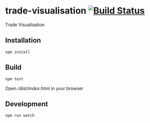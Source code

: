 # trade-visualisation [![Build Status](https://travis-ci.org/DavidBeale/trade-visualisation.svg?branch=master)](https://travis-ci.org/DavidBeale/trade-visualisation)

Trade Visualisation



## Installation

```shell
npm install
```

## Build

```shell
npm test
```

Open */dist/index.html* in your browser


## Development

```shell
npm run watch
```
